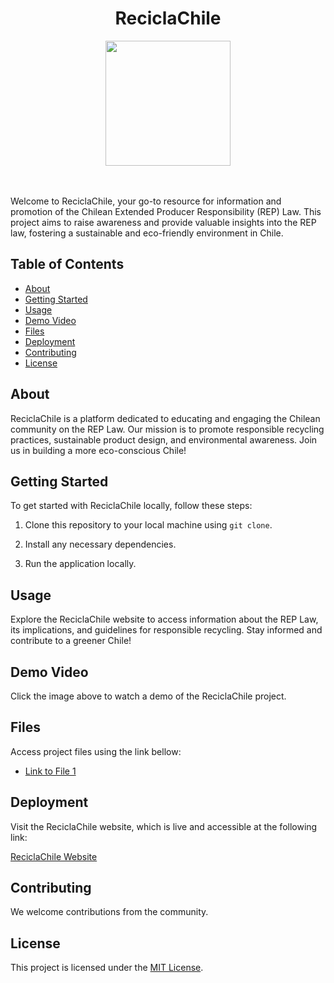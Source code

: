 <div align="center">
  <h1>ReciclaChile</h1>
  <img src="https://github.com/MariferVL/LeyREP_Q-A/assets/99364311/fdf02622-e115-46e0-a25e-33face25014a" width="200">
</div> 
</br>
</br>


Welcome to ReciclaChile, your go-to resource for information and promotion of the Chilean Extended Producer Responsibility (REP) Law. This project aims to raise awareness and provide valuable insights into the REP law, fostering a sustainable and eco-friendly environment in Chile.


## Table of Contents

- [About](#about)
- [Getting Started](#getting-started)
- [Usage](#usage)
- [Demo Video](#demo-video)
- [Files](#files)
- [Deployment](#deployment)
- [Contributing](#contributing)
- [License](#license)


## About

ReciclaChile is a platform dedicated to educating and engaging the Chilean community on the REP Law. Our mission is to promote responsible recycling practices, sustainable product design, and environmental awareness. Join us in building a more eco-conscious Chile!


## Getting Started

To get started with ReciclaChile locally, follow these steps:

1. Clone this repository to your local machine using `git clone`.

2. Install any necessary dependencies.

3. Run the application locally.


## Usage

Explore the ReciclaChile website to access information about the REP Law, its implications, and guidelines for responsible recycling. Stay informed and contribute to a greener Chile!


## Demo Video

<div align="center">
  
</div>

Click the image above to watch a demo of the ReciclaChile project.

## Files

Access project files using the link bellow:

- [Link to File 1](https://github.com/MariferVL/LeyREP_Q-A)



## Deployment

Visit the ReciclaChile website, which is live and accessible at the following link:

[ReciclaChile Website](https://www.reciclachile.web.app)

## Contributing

We welcome contributions from the community. 

## License

This project is licensed under the [MIT License](LICENSE.md).
